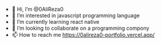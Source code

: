 - 👋 Hi, I’m @0AliReza0
- 👀 I’m interested in javascript programming language
- 🌱 I’m currently learning react native
- 💞️ I’m looking to collaborate on a programming compony
- 📫 How to reach me https://0alireza0-portfolio.vercel.app/

<!---
0AliReza0/0AliReza0 is a ✨ special ✨ repository because its `README.md` (this file) appears on your GitHub profile.
You can click the Preview link to take a look at your changes.
--->
